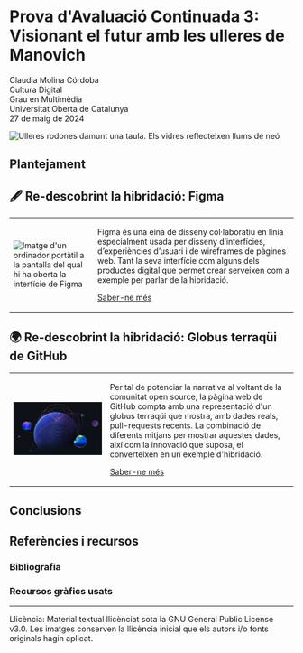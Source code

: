 # Prova d'Avaluació Continuada 3: Visionant el futur amb les ulleres de Manovich
Claudia Molina Córdoba  
Cultura Digital  
Grau en Multimèdia  
Universitat Oberta de Catalunya  
27 de maig de 2024

![Ulleres rodones damunt una taula. Els vidres reflecteixen llums de neó](https://images.unsplash.com/photo-1615210768832-159ca3912a05?q=80&w=2070&auto=format&fit=crop&ixlib=rb-4.0.3&ixid=M3wxMjA3fDB8MHxwaG90by1wYWdlfHx8fGVufDB8fHx8fA==)

## Plantejament 

## 🖋️ Re-descobrint la hibridació: Figma
<table>
  <tr>
    <td>
      <img src="https://images.unsplash.com/photo-1602576666092-bf6447a729fc?q=80&w=1932&auto=format&fit=crop&ixlib=rb-4.0.3&ixid=M3wxMjA3fDB8MHxwaG90by1wYWdlfHx8fGVufDB8fHx8fA%3D%3D" alt="Imatge d'un ordinador portàtil a la pantalla del qual hi ha oberta la interfície de Figma" style="width: 1250px;">
      </td>
      <td>
      <p>Figma és una eina de disseny col·laboratiu en línia especialment usada per disseny d’interfícies, d’experiències d’usuari i de wireframes de pàgines web. Tant la seva interfície com alguns dels productes digital que permet crear serveixen com a exemple per parlar de la hibridació.
        
  [Saber-ne més](https://github.com/claudiacordobam/PAC3_Manovich_Reloaded/blob/main/FIGMA.md)
    </p>
    </td>
  </tr>
</table>

## 🌍 Re-descobrint la hibridació: Globus terraqüi de GitHub

<table>
  <tr>
    <td>
      <img src="https://github.com/claudiacordobam/PAC3_Manovich_Reloaded/blob/main/GitHubGlobe.png" alt="Globus terraqüi de la landing page de GitHub, on es mostra l'activitat de pull requests recents amb arcs al voltant del globus" style="width: 1500px;">
      </td>
      <td>
      <p>Per tal de potenciar la narrativa al voltant de la comunitat open source, la pàgina web de GitHub compta amb una representació d'un globus terraqüi que mostra, amb dades reals, pull-requests recents. La combinació de diferents mitjans per mostrar aquestes dades, així com la innovació que suposa, el converteixen en un exemple d'hibridació.
        
  [Saber-ne més](https://github.com/claudiacordobam/PAC3_Manovich_Reloaded/blob/main/GITHUBGLOBE.md)
    </p>
    </td>
  </tr>
</table>

## Conclusions

## Referències i recursos
### Bibliografia
### Recursos gràfics usats
--------
Llicència: Material textual llicènciat sota la GNU General Public License v3.0. Les imatges conserven la llicència inicial que els autors i/o fonts originals hagin aplicat.
